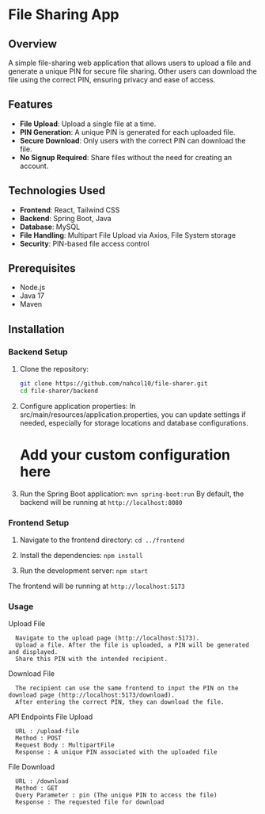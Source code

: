 # File Sharing App

## Overview

A simple file-sharing web application that allows users to upload a file and generate a unique PIN for secure file sharing. Other users can download the file using the correct PIN, ensuring privacy and ease of access.

## Features

- **File Upload**: Upload a single file at a time.
- **PIN Generation**: A unique PIN is generated for each uploaded file.
- **Secure Download**: Only users with the correct PIN can download the file.
- **No Signup Required**: Share files without the need for creating an account.

## Technologies Used

- **Frontend**: React, Tailwind CSS
- **Backend**: Spring Boot, Java
- **Database**: MySQL
- **File Handling**: Multipart File Upload via Axios, File System storage
- **Security**: PIN-based file access control

## Prerequisites

- Node.js
- Java 17
- Maven

## Installation

### Backend Setup

1. Clone the repository:

   ```bash
   git clone https://github.com/nahcol10/file-sharer.git
   cd file-sharer/backend
   ```

2. Configure application properties:
   In src/main/resources/application.properties, you can update settings if needed, especially for storage locations and database configurations.

   # Add your custom configuration here

3. Run the Spring Boot application:
   `mvn spring-boot:run`
   By default, the backend will be running at `http://localhost:8080`

### Frontend Setup

1. Navigate to the frontend directory:
   `cd ../frontend`

2. Install the dependencies:
   `npm install`

3. Run the development server:
   `npm start`

The frontend will be running at `http://localhost:5173`

### Usage

Upload File

      Navigate to the upload page (http://localhost:5173).
      Upload a file. After the file is uploaded, a PIN will be generated and displayed.
      Share this PIN with the intended recipient.


Download File

      The recipient can use the same frontend to input the PIN on the download page (http://localhost:5173/download).
      After entering the correct PIN, they can download the file.


API Endpoints
File Upload

      URL : /upload-file
      Method : POST
      Request Body : MultipartFile
      Response : A unique PIN associated with the uploaded file


File Download

      URL : /download
      Method : GET
      Query Parameter : pin (The unique PIN to access the file)
      Response : The requested file for download

